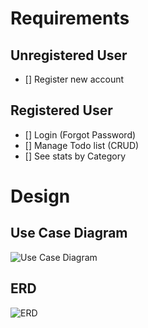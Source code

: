 ﻿# Requirements

## Unregistered User
- [] Register new account

## Registered User
- [] Login (Forgot Password)
- [] Manage Todo list (CRUD)
- [] See stats by Category


# Design

## Use Case Diagram
![Use Case Diagram](/Design/UseCaseDiagram.png)

## ERD
![ERD](/Design/ERD.png)
